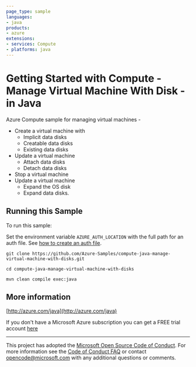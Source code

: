 ```yaml
---
page_type: sample
languages:
- java
products:
- azure
extensions:
- services: Compute
- platforms: java
---
```


# Getting Started with Compute - Manage Virtual Machine With Disk - in Java #


  Azure Compute sample for managing virtual machines -
   - Create a virtual machine with
       - Implicit data disks
       - Creatable data disks
       - Existing data disks
   - Update a virtual machine
       - Attach data disks
       - Detach data disks
   - Stop a virtual machine
   - Update a virtual machine
       - Expand the OS disk
       - Expand data disks.
 

## Running this Sample ##

To run this sample:

Set the environment variable `AZURE_AUTH_LOCATION` with the full path for an auth file. See [how to create an auth file](https://github.com/Azure/azure-libraries-for-java/blob/master/AUTH.md).

    git clone https://github.com/Azure-Samples/compute-java-manage-virtual-machine-with-disks.git

    cd compute-java-manage-virtual-machine-with-disks

    mvn clean compile exec:java

## More information ##

[http://azure.com/java](http://azure.com/java)

If you don't have a Microsoft Azure subscription you can get a FREE trial account [here](http://go.microsoft.com/fwlink/?LinkId=330212)

---

This project has adopted the [Microsoft Open Source Code of Conduct](https://opensource.microsoft.com/codeofconduct/). For more information see the [Code of Conduct FAQ](https://opensource.microsoft.com/codeofconduct/faq/) or contact [opencode@microsoft.com](mailto:opencode@microsoft.com) with any additional questions or comments.